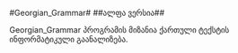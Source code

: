 #Georgian_Grammar#
##ალფა ვერსია##

Georgian_Grammar პროგრამის მიზანია ქართული ტექსტის ინფორმატიკული გაანალიზება.